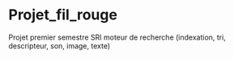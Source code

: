 # Projet_fil_rouge
Projet premier semestre SRI moteur de recherche (indexation, tri, descripteur, son, image, texte)
